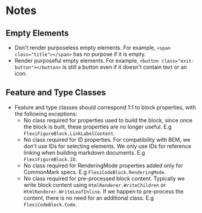 # Notes

## Empty Elements
- Don't render purposeless empty elements. For example, `<span class="title"></span>` has no purpose if it is empty.
- Render purposeful empty elements. For example, `<button class="exit-button"></button>` is still a button even if it doesn't contain text or an icon.

## Feature and Type Classes
- Feature and type classes should correspond 1:1 to block properties, with the following exceptions:
  - No class required for properties used to build the block, since once the block is built, these properties are no longer useful. E.g `FlexiFigureBlock.LinkLabelContent`.
  - No class required for ID properties. For compatibility with BEM, we don't use IDs for selecting elements. We only use IDs for reference linking when building markdown documents. E.g `FlexiFigureBlock.ID`.
  - No class required for RenderingMode properties added only for CommonMark specs. E.g `FlexiCodeBlock.RenderingMode`.
  - No class required for pre-processed block content. Typically we write block content using `HtmlRenderer.WriteChildren` or `HtmlRenderer.WriteLeafInline`. If we happen to pre-process the content,
    there is no need for an additional class. E.g `FlexiCodeBlock.Code`.
